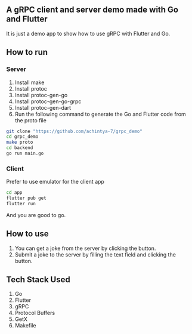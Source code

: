 ## A gRPC client and server demo made with Go and Flutter
It is just a demo app to show how to use gRPC with Flutter and Go.

## How to run
### Server
1. Install make
2. Install protoc
3. Install protoc-gen-go
4. Install protoc-gen-go-grpc
5. Install protoc-gen-dart
6. Run the following command to generate the Go and Flutter code from the proto file
```bash
git clone "https://github.com/achintya-7/grpc_demo"
cd grpc_demo
make proto
cd backend
go run main.go
```

### Client
Prefer to use emulator for the client app
```bash
cd app
flutter pub get
flutter run
```
And you are good to go. 

## How to use
1. You can get a joke from the server by clicking the button.
2. Submit a joke to the server by filling the text field and clicking the button.

## Tech Stack Used
1. Go
2. Flutter
3. gRPC
4. Protocol Buffers
5. GetX
6. Makefile



